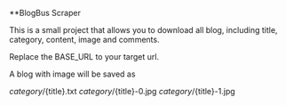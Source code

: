 **BlogBus Scraper

This is a small project that allows you to download all blog, including title, category, content, image and comments.

Replace the BASE_URL to your target url.

A blog with image will be saved as

${category}/${title}.txt
${category}/${title}-0.jpg
${category}/${title}-1.jpg
